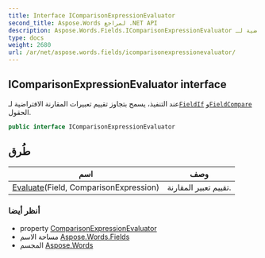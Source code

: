 ```yaml
---
title: Interface IComparisonExpressionEvaluator
second_title: Aspose.Words لمراجع .NET API
description: Aspose.Words.Fields.IComparisonExpressionEvaluator واجهه المستخدم. عند التنفيذ يسمح بتجاوز تقييم تعبيرات المقارنة الافتراضية لـFieldIf وFieldCompare الحقول.
type: docs
weight: 2680
url: /ar/net/aspose.words.fields/icomparisonexpressionevaluator/
---
```

## IComparisonExpressionEvaluator interface

عند التنفيذ، يسمح بتجاوز تقييم تعبيرات المقارنة الافتراضية لـ[`FieldIf`](../fieldif/) و[`FieldCompare`](../fieldcompare/) الحقول.

```csharp
public interface IComparisonExpressionEvaluator
```

## طُرق

| اسم | وصف |
| --- | --- |
| [Evaluate](../../aspose.words.fields/icomparisonexpressionevaluator/evaluate/)(Field, ComparisonExpression) | تقييم تعبير المقارنة. |

### أنظر أيضا

* property [ComparisonExpressionEvaluator](../fieldoptions/comparisonexpressionevaluator/)
* مساحة الاسم [Aspose.Words.Fields](../../aspose.words.fields/)
* المجسم [Aspose.Words](../../)



